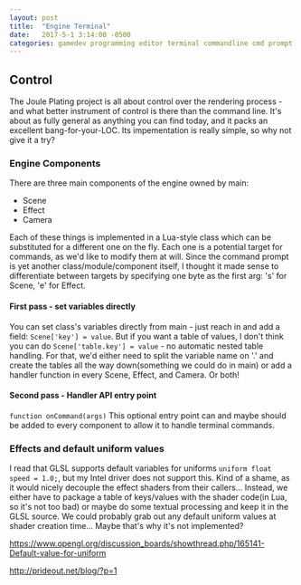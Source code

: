 ```yaml
---
layout: post
title:  "Engine Terminal"
date:   2017-5-1 3:14:00 -0500
categories: gamedev programming editor terminal commandline cmd prompt
---
```



## Control

The Joule Plating project is all about control over the rendering process - and what better instrument of control is there than the command line. It's about as fully general as anything you can find today, and it packs an excellent bang-for-your-LOC. Its impementation is really simple, so why not give it a try?

### Engine Components

There are three main components of the engine owned by main:

 - Scene
 - Effect
 - Camera

Each of these things is implemented in a Lua-style class which can be substituted for a different one on the fly. Each one is a potential target for commands, as we'd like to modify them at will. Since the command prompt is yet another class/module/component itself, I thought it made sense to differentiate between targets by specifying one byte as the first arg: 's' for Scene, 'e' for Effect.


#### First pass - set variables directly

You can set class's variables directly from main - just reach in and add a field: ```Scene['key'] = value```. But if you want a table of values, I don't think you can do ```Scene['table.key'] = value``` - no automatic nested table handling. For that, we'd either need to split the variable name on '.' and create the tables all the way down(something we could do in main) or add a handler function in every Scene, Effect, and Camera. Or both!


#### Second pass - Handler API entry point

```function onCommand(args)```
This optional entry point can and maybe should be added to every component to allow it to handle terminal commands.


### Effects and default uniform values

I read that GLSL supports default variables for uniforms 
```uniform float speed = 1.0;```, but my Intel driver does not support this. Kind of a shame, as it would nicely decouple the effect shaders from their callers... Instead, we either have to package a table of keys/values with the shader code(in Lua, so it's not too bad) or maybe do some textual processing and keep it in the GLSL source. We could probably grab out any default uniform values at shader creation time... Maybe that's why it's not implemented?



https://www.opengl.org/discussion_boards/showthread.php/165141-Default-value-for-uniform


http://prideout.net/blog/?p=1

